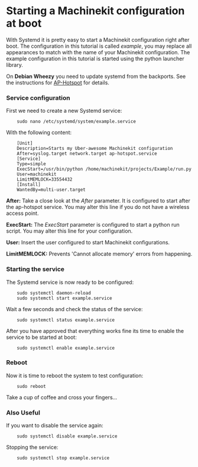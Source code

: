 # Starting a Machinekit configuration at boot
With Systemd it is pretty easy to start a Machinekit configuration right after boot. The configuration in this tutorial is called _example_, you may replace all appearances to match with the name of your Machinekit configuration. The example configuration in this tutorial is started using the python launcher library.

On **Debian Wheezy** you need to update systemd from the backports. See the instructions for [AP-Hotspot](https://github.com/strahlex/AP-Hotspot#install) for details.
### Service configuration
First we need to create a new Systemd service:

        sudo nano /etc/systemd/system/example.service

With the following content:

        [Unit]
        Description=Starts my Uber-awesome Machinekit configuration
        After=syslog.target network.target ap-hotspot.service
        [Service]
        Type=simple
        ExecStart=/usr/bin/python /home/machinekit/projects/Example/run.py
        User=machinekit
        LimitMEMLOCK=33554432
        [Install]
        WantedBy=multi-user.target

**After:** Take a close look at the _After_ parameter. It is configured to start after the ap-hotspot service. You may alter this line if you do not have a wireless access point.

**ExecStart:** The _ExecStart_ parameter is configured to start a python run script. You may alter this line for your configuration.

**User:** Insert the user configured to start Machinekit configurations.

**LimitMEMLOCK:** Prevents 'Cannot allocate memory' errors from happening.

### Starting the service
The Systemd service is now ready to be configured:

        sudo systemctl daemon-reload
        sudo systemctl start example.service

Wait a few seconds and check the status of the service:

        sudo systemctl status example.service

After you have approved that everything works fine its time to enable the service to be started at boot:

        sudo systemctl enable example.service

### Reboot
Now it is time to reboot the system to test configuration:

        sudo reboot

Take a cup of coffee and cross your fingers...

### Also Useful

If you want to disable the service again:

        sudo systemctl disable example.service

Stopping the service:

        sudo systemctl stop example.service
